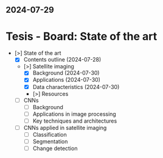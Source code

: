 2024-07-29
---
# Tesis - Board: State of the art

- [>] State of the art
	- [x] Contents outline (2024-07-28)
	- [>] Satellite imaging
		- [x] Background (2024-07-30)
		- [x] Applications (2024-07-30)
		- [x] Data characteristics (2024-07-30)
		- [>] Resources
	- [ ] CNNs
		- [ ] Background
		- [ ] Applications in image processing
		- [ ] Key techniques and architectures
	- [ ] CNNs applied in satellite imaging
		- [ ] Classification
		- [ ] Segmentation
		- [ ] Change detection
